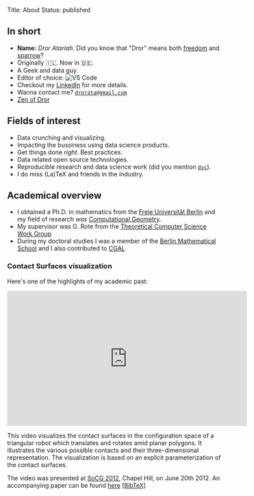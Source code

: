 Title: About
Status: published

## In short

- **Name:** *Dror Atariah*. Did you know that "Dror" means both [freedom](https://en.wikipedia.org/wiki/Freedom) and [sparrow](https://en.wikipedia.org/wiki/Old_World_sparrow)?
- Originally 🇮🇱. Now in 🇩🇪.
- A Geek and data guy.
- Editor of choice: ![VS Code]({static}/images/vscode_icon.png)
- Checkout my [LinkedIn](https://www.linkedin.com/in/atariah/) for more details.
- Wanna contact me? [`drorata@gmail.com`](mailto:drorata@gmail.com)
- [Zen of Dror <i class="fas fa-user-graduate"></i>](https://docs.google.com/document/d/1Z_iM7D4oQDOOy1Ivizt7jAJPEZw4meunGlsQ5yz7EJM/edit?usp=sharing)

## Fields of interest

* Data crunching and visualizing.
* Impacting the bussiness using data science products.
* Get things done  *right*. Best practices.
* Data related open source technologies.
* Reproducible research and data science work (did you mention [`dvc`](https://dvc.org/)).
* I do miss (La)TeX and friends in the industry.

## Academical overview
- I obtained a Ph.D. in mathematics from the [Freie Universität Berlin](http://www.fu-berlin.de) and my field of research *was* [Computational Geometry](https://en.wikipedia.org/wiki/Computational_geometry).
- My supervisor was G. Rote from the [Theoretical Computer Science Work Group](http://www.mi.fu-berlin.de/inf/groups/ag-ti/index.html)
- During my doctoral studies I was a member of the [Berlin Mathematical School](http://www.math-berlin.de) and I also contributed to [CGAL](http://www.cgal.org)

### Contact Surfaces visualization

Here's one of the highlights of my academic past:


<iframe width="560" height="315" src="https://www.youtube.com/embed/SBFwgR4K1Gk" title="YouTube video player" frameborder="0" allow="accelerometer; autoplay; clipboard-write; encrypted-media; gyroscope; picture-in-picture" allowfullscreen></iframe>


This video visualizes the contact surfaces in the configuration space of a triangular robot which translates and rotates amid planar polygons.
It illustrates the various possible contacts and their three-dimensional representation.
The visualization is based on an explicit parameterization of the contact surfaces.

The video was presented at [SoCG 2012](http://socg2012.web.unc.edu/"), Chapel Hill, on June 20th 2012.
An accompanying paper can be found [here](http://doi.acm.org/10.1145/2261250.2261313") [[BibTeX]]({static}/files/cspace_visualization.bib)
